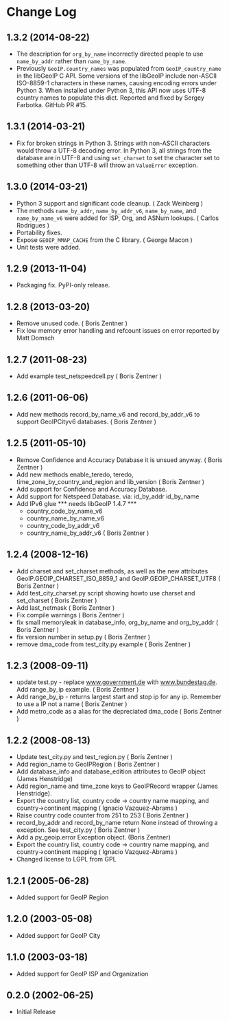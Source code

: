 # Change Log

## 1.3.2 (2014-08-22)

* The description for `org_by_name` incorrectly directed people to use
  `name_by_addr` rather than `name_by_name`.
* Previously `GeoIP.country_names` was populated from `GeoIP_country_name` in
  the libGeoIP C API. Some versions of the libGeoIP include non-ASCII
  ISO-8859-1 characters in these names, causing encoding errors under Python
  3. When installed under Python 3, this API now uses UTF-8 country names to
  populate this dict. Reported and fixed by Sergey Farbotka. GitHub PR #15.

## 1.3.1 (2014-03-21)

* Fix for broken strings in Python 3. Strings with non-ASCII characters
  would throw a UTF-8 decoding error. In Python 3, all strings from the
  database are in UTF-8 and using `set_charset` to set the character set
  to something other than UTF-8 will throw an `ValueError` exception.

## 1.3.0 (2014-03-21)

* Python 3 support and significant code cleanup. ( Zack Weinberg )
* The methods `name_by_addr`, `name_by_addr_v6`, `name_by_name`, and
  `name_by_name_v6` were added for ISP, Org, and ASNum lookups.
  ( Carlos Rodrigues )
* Portability fixes.
* Expose `GEOIP_MMAP_CACHE` from the C library. ( George Macon )
* Unit tests were added.

## 1.2.9 (2013-11-04)

* Packaging fix. PyPI-only release.

## 1.2.8 (2013-03-20)
* Remove unused code. ( Boris Zentner )
* Fix low memory error handling and refcount issues on error
  reported by Matt Domsch

## 1.2.7 (2011-08-23)
* Add example test_netspeedcell.py ( Boris Zentner )

## 1.2.6 (2011-06-06)
* Add new methods record_by_name_v6 and record_by_addr_v6 to support
  GeoIPCityv6 databases. ( Boris Zentner )

## 1.2.5 (2011-05-10)
* Remove Confidence and Accuracy Database it is unsued anyway. ( Boris
  Zentner )
* Add new methods enable_teredo, teredo, time_zone_by_country_and_region and
  lib_version ( Boris Zentner )
* Add support for Confidence and Accuracy Database.
* Add support for Netspeed Database. via: id_by_addr id_by_name
* Add IPv6 glue *** needs libGeoIP 1.4.7 ***
  * country_code_by_name_v6
  * country_name_by_name_v6
  * country_code_by_addr_v6
  * country_name_by_addr_v6 ( Boris Zentner )

## 1.2.4 (2008-12-16)
* Add charset and set_charset methods, as well as the new attributes
  GeoIP.GEOIP_CHARSET_ISO_8859_1 and GeoIP.GEOIP_CHARSET_UTF8
  ( Boris Zentner )
* Add test_city_charset.py script showing howto use charset and set_charset
  ( Boris Zentner )
* Add last_netmask ( Boris Zentner )
* Fix compile warnings ( Boris Zentner )
* fix small memoryleak in database_info, org_by_name and org_by_addr
  ( Boris Zentner )
* fix version number in setup.py ( Boris Zentner )
* remove dma_code from test_city.py example ( Boris Zentner )

## 1.2.3 (2008-09-11)
* update test.py - replace www.government.de with www.bundestag.de.
  Add range_by_ip example. ( Boris Zentner )
* Add range_by_ip - returns largest start and stop ip for any ip.
  Remember to use a IP not a name ( Boris Zentner )
* Add metro_code as a alias for the depreciated dma_code ( Boris Zentner )

## 1.2.2 (2008-08-13)
* Update test_city.py and test_region.py ( Boris Zentner )
* Add region_name to GeoIPRegion ( Boris Zentner )
* Add database_info and database_edition attributes to GeoIP object
  (James Henstridge)
* Add region_name and time_zone keys to GeoIPRecord wrapper (James
  Henstridge).
* Export the country list, country code -> country name mapping, and
  country->continent mapping ( Ignacio Vazquez-Abrams )
* Raise country code counter from 251 to 253 ( Boris Zentner )
* record_by_addr and record_by_name return None instead of throwing a
  exception. See test_city.py ( Boris Zentner )
* Add a py_geoip.error Exception object. (Boris Zentner)
* Export the country list, country code -> country name mapping, and country->continent
  mapping ( Ignacio Vazquez-Abrams )
* Changed license to LGPL from GPL

## 1.2.1 (2005-06-28)
* Added support for GeoIP Region

## 1.2.0 (2003-05-08)
* Added support for GeoIP City

## 1.1.0 (2003-03-18)
* Added support for GeoIP ISP and Organization

## 0.2.0 (2002-06-25)
* Initial Release
